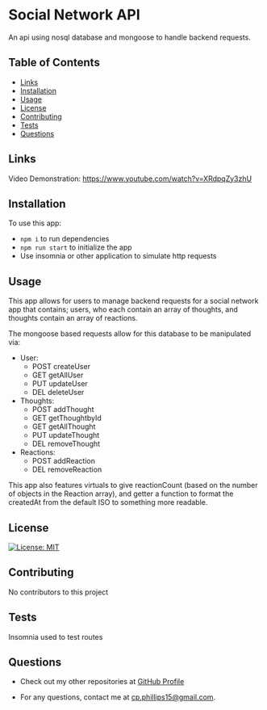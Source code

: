 # Social Network API

  An api using nosql database and mongoose to handle backend requests.

  ## Table of Contents
   
  - [Links](#links)
  - [Installation](#installation)
  - [Usage](#usage)
  - [License](#license)
  - [Contributing](#contributing)
  - [Tests](#tests)
  - [Questions](#questions)

## Links

Video Demonstration: https://www.youtube.com/watch?v=XRdpqZy3zhU
  ## Installation

To use this app:
 - `npm i` to run dependencies
 - `npm run start` to initialize the app
 - Use insomnia or other application to simulate http requests

  ## Usage

  This app allows for users to manage backend requests for a social network app that contains; users, who each contain an array of thoughts, and thoughts contain an array of reactions.

  The mongoose based requests allow for this database to be manipulated via:
  - User:
    - POST createUser
    - GET getAllUser
    - PUT updateUser
    - DEL deleteUser
  - Thoughts:
    - POST addThought
    - GET getThoughtbyId
    - GET getAllThought
    - PUT updateThought
    - DEL removeThought
  - Reactions:
    - POST addReaction
    - DEL removeReaction

This app also features virtuals to give reactionCount (based on the number of objects in the Reaction array), and getter a function to format the createdAt from the default ISO to something more readable.
  ## License

  [![License: MIT](https://img.shields.io/badge/License-MIT-yellow.svg)](https://opensource.org/licenses/MIT)

  ## Contributing

  No contributors to this project

  ## Tests

  Insomnia used to test routes

  ## Questions

  - Check out my other repositories at [GitHub Profile](https://github.com/c-phillips7@gmail.com)

  - For any questions, contact me at cp.phillips15@gmail.com.

